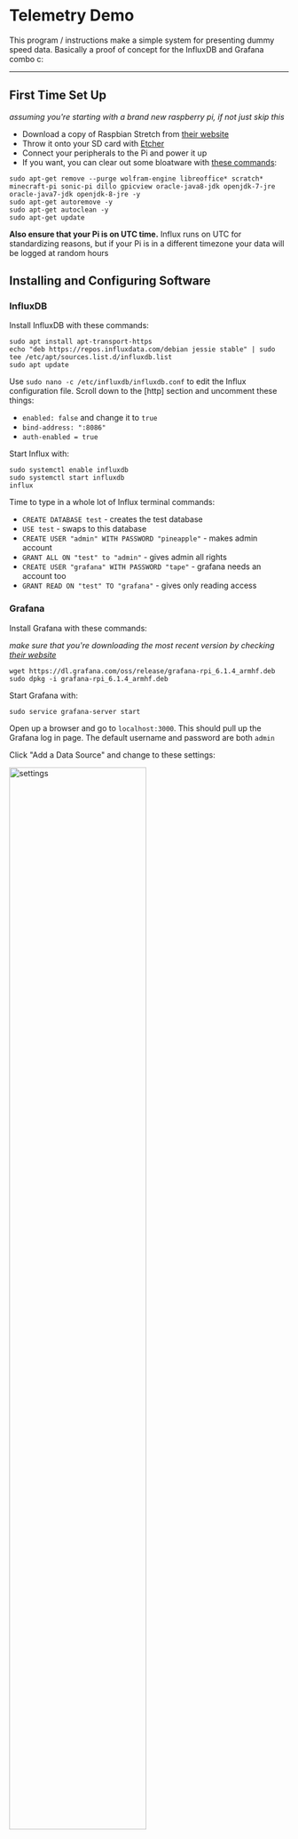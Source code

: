 # Telemetry Demo
This program / instructions make a simple system for presenting dummy speed data. Basically a proof of concept for the InfluxDB and Grafana combo c:

---
## First Time Set Up 
*assuming you're starting with a brand new raspberry pi, if not just skip this*
* Download a copy of Raspbian Stretch from [their website](https://www.raspberrypi.org/downloads/raspbian/)
* Throw it onto your SD card with [Etcher](https://www.balena.io/etcher/)
* Connect your peripherals to the Pi and power it up
* If you want, you can clear out some bloatware with [these commands](https://github.com/raspberrycoulis/remove-bloat/blob/master/remove-bloat.sh):
```
sudo apt-get remove --purge wolfram-engine libreoffice* scratch* minecraft-pi sonic-pi dillo gpicview oracle-java8-jdk openjdk-7-jre oracle-java7-jdk openjdk-8-jre -y
sudo apt-get autoremove -y
sudo apt-get autoclean -y
sudo apt-get update
```

**Also ensure that your Pi is on UTC time.** Influx runs on UTC for standardizing reasons, but if your Pi is in a different timezone your data will be logged at random hours

## Installing and Configuring Software
### InfluxDB
Install InfluxDB with these commands:
```
sudo apt install apt-transport-https
echo "deb https://repos.influxdata.com/debian jessie stable" | sudo tee /etc/apt/sources.list.d/influxdb.list
sudo apt update
```
Use `sudo nano -c /etc/influxdb/influxdb.conf` to edit the Influx configuration file. Scroll down to the [http] section and uncomment these things:
* `enabled: false` and change it to `true`
* `bind-address: ":8086"`
* `auth-enabled = true`

Start Influx with:
```
sudo systemctl enable influxdb
sudo systemctl start influxdb
influx
```
Time to type in a whole lot of Influx terminal commands:
* `CREATE DATABASE test` - creates the test database
* `USE test` - swaps to this database
* `CREATE USER "admin" WITH PASSWORD "pineapple"` - makes admin account
* `GRANT ALL ON "test" to "admin"` - gives admin all rights
* `CREATE USER "grafana" WITH PASSWORD "tape"` - grafana needs an account too
* `GRANT READ ON "test" TO "grafana"` - gives only reading access

### Grafana
Install Grafana with these commands:

*make sure that you're downloading the most recent version by checking [their website](https://grafana.com/grafana/download?platform=arm)*
```
wget https://dl.grafana.com/oss/release/grafana-rpi_6.1.4_armhf.deb 
sudo dpkg -i grafana-rpi_6.1.4_armhf.deb 
```
Start Grafana with:
```
sudo service grafana-server start
```
Open up a browser and go to `localhost:3000`. This should pull up the Grafana log in page. The default username and password are both `admin`

Click "Add a Data Source" and change to these settings:

<img src="https://github.com/crmontminy/solar_car/blob/master/grafana_settings.png" alt="settings" width="70%" height="70%">

Hit test on the bottom, all you should see is just a cute lil green box saying everything is successful

### Running the Program
Download the `datagen.py` program to your favorite folder and navigate to it in your terminal. Run the command `python datagen.py` to get him going. You should see a time stamp with random numbers populate the terminal, along with sent confirmations

Go back to Grafana and create a new dashboard. Follow these settings:

<img src="https://github.com/crmontminy/solar_car/blob/master/grafana-dash.png" alt="dash" width="70%" height="70%">

You should now have a cute lil graph running across your screen <3
